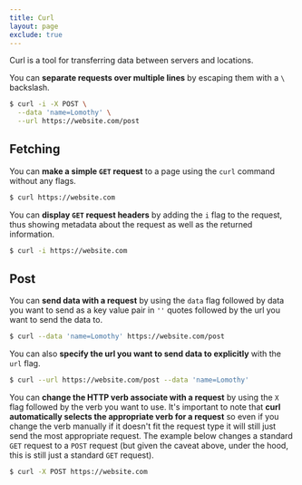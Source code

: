 ```yaml
---
title: Curl
layout: page
exclude: true
---
```


Curl is a tool for transferring data between servers and locations.

You can **separate requests over multiple lines** by escaping them with a `\` backslash.
```bash
$ curl -i -X POST \
  --data 'name=Lomothy' \
  --url https://website.com/post
```

## Fetching

You can **make a simple `GET` request** to a page using the `curl` command without any flags.
```bash
$ curl https://website.com
```

You can **display `GET` request headers** by adding the `i` flag to the request, thus showing metadata about the request as well as the returned information.
```bash
$ curl -i https://website.com
```

## Post

You can **send data with a request** by using the `data` flag followed by data you want to send as a key value pair in `''` quotes followed by the url you want to send the data to.
```bash
$ curl --data 'name=Lomothy' https://website.com/post
```

You can also **specify the url you want to send data to explicitly** with the `url` flag.
```bash
$ curl --url https://website.com/post --data 'name=Lomothy'
```

You can **change the HTTP verb associate with a request** by using the `X` flag followed by the verb you want to use. It's important to note that **curl automatically selects the appropriate verb for a request** so even if you change the verb manually if it doesn't fit the request type it will still just send the most appropriate request. The example below changes a standard `GET` request to a `POST` request (but given the caveat above, under the hood, this is still just a standard `GET` request).
```bash
$ curl -X POST https://website.com
```
<!--stackedit_data:
eyJoaXN0b3J5IjpbLTE0Mjk2OTY3NDZdfQ==
-->